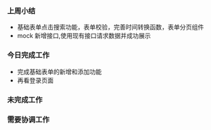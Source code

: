### 上周小结

- 基础表单点击搜索功能，表单校验，完善时间转换函数，表单分页组件
- mock 新增接口,使用现有接口请求数据并成功展示

### 今日完成工作

- 完成基础表单的新增和添加功能
- 再看登录页面       


### 未完成工作



### 需要协调工作
